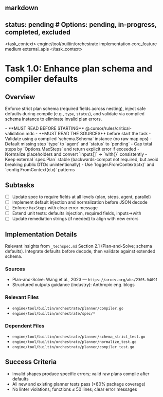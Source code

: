 ## markdown

## status: pending # Options: pending, in-progress, completed, excluded

<task_context>
<domain>engine/tool/builtin/orchestrate</domain>
<type>implementation</type>
<scope>core_feature</scope>
<complexity>medium</complexity>
<dependencies>external_apis</dependencies>
</task_context>

# Task 1.0: Enhance plan schema and compiler defaults

## Overview

Enforce strict plan schema (required fields across nesting), inject safe defaults during compile (e.g., `type`, `status`), and validate via compiled schema instance to eliminate invalid plan errors.

<critical>
- **MUST READ BEFORE STARTING** @.cursor/rules/critical-validation.mdc
- **MUST READ THE SOURCES** before start the task
</critical>

<requirements>
- Validate using a compiled `schema.Schema` instance (no raw map ops)
- Default missing step `type` to `agent` and `status` to `pending`
- Cap total steps by `Options.MaxSteps` and return explicit error if exceeded
- Normalize placeholders and convert `inputs[]` → `with{}` consistently
- Keep external `spec.Plan` stable (backwards-compat not required, but avoid breaking public DTOs unintentionally)
- Use `logger.FromContext(ctx)` and `config.FromContext(ctx)` patterns
</requirements>

## Subtasks

- [ ] Update spec to require fields at all levels (plan, steps, agent, parallel)
- [ ] Implement default injection and normalization before JSON decode
- [ ] Enforce `MaxSteps` with clear error message
- [ ] Extend unit tests: defaults injection, required fields, inputs→with
- [ ] Update remediation strings (if needed) to align with new errors

## Implementation Details

Relevant insights from `_techspec.md` Section 2.1 (Plan-and-Solve; schema defaults). Integrate defaults before decode, then validate against extended schema.

### Sources

- Plan-and-Solve: Wang et al., 2023 — `https://arxiv.org/abs/2305.04091`
- Structured outputs guidance (industry): Anthropic eng. blogs

### Relevant Files

- `engine/tool/builtin/orchestrate/planner/compiler.go`
- `engine/tool/builtin/orchestrate/spec/*`

### Dependent Files

- `engine/tool/builtin/orchestrate/planner/schema_strict_test.go`
- `engine/tool/builtin/orchestrate/planner/normalize_test.go`
- `engine/tool/builtin/orchestrate/planner/compiler_test.go`

## Success Criteria

- Invalid shapes produce specific errors; valid raw plans compile after defaults
- All new and existing planner tests pass (>80% package coverage)
- No linter violations; functions ≤ 50 lines; clear error messages
